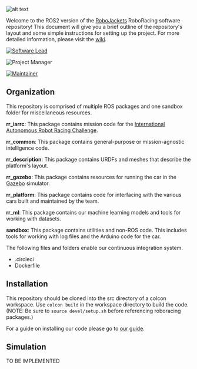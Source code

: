 ![alt text](https://raw.githubusercontent.com/wiki/RoboJackets/roboracing-software/images/sedanii.jpeg "Photo by Brian Cochran")

Welcome to the ROS2 version of the [RoboJackets](http://robojackets.org) RoboRacing software repository! This document will give you a brief outline of the repository's layout and some simple instructions for setting up the project. For more detailed information, please visit the [wiki](https://wiki.robojackets.org/RoboRacing).

[![Software Lead](https://img.shields.io/badge/Software%20Lead-Nico%20Bartholomai-blue.svg)](https://github.com/NicoBartholomai)

![Project Manager](https://img.shields.io/badge/Project%20Manager-Sam%20Walters-blue.svg)

[![Maintainer](https://img.shields.io/badge/Maintainer-Matthew%20Barulic-blue.svg)](https://github.com/barulicm)

## Organization

This repository is comprised of multiple ROS packages and one sandbox folder for miscellaneous resources.

**rr_iarrc**: This package contains mission code for the [International Autonomous Robot Racing Challenge](http://robotracing.wordpress.com).

**rr_common**: This package contains general-purpose or mission-agnostic intelligence code.

**rr_description**: This package contains URDFs and meshes that describe the platform's layout.

**rr_gazebo**: This package contains resources for running the car in the [Gazebo](http://gazebosim.org) simulator.

**rr_platform**: This package contains code for interfacing with the various cars built and maintained by the team.

**rr_ml**: This package contains our machine learning models and tools for working with datasets.

**sandbox**: This package contains utilities and non-ROS code. This includes tools for working with log files and the Arduino code for the car.

The following files and folders enable our continuous integration system.

* .circleci
* Dockerfile

## Installation

This repository should be cloned into the src directory of a colcon workspace. Use ```colcon build``` in the workspace directory to build the code. (NOTE: Be sure to ```source devel/setup.sh``` before referencing roboracing packages.)

For a guide on installing our code please go to [our guide](https://wiki.robojackets.org/RoboRacing_Software_Installation_Instructions_ROS2).


## Simulation

TO BE IMPLEMENTED
